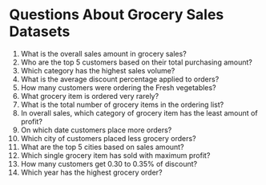 # Questions About Grocery Sales Datasets

1. What is the overall sales amount in grocery sales?
2. Who are the top 5 customers based on their total purchasing amount?
3. Which category has the highest sales volume?
4. What is the average discount percentage applied to orders?
5. How many customers were ordering the Fresh vegetables?
6. What grocery item is ordered very rarely?
7. What is the total number of grocery items in the ordering list?
8. In overall sales, which category of grocery item has the least amount of profit?
9. On which date customers place more orders?
10. Which city of customers placed less grocery orders?
11. What are the top 5 cities based on sales amount?
12. Which single grocery item has sold with maximum profit?
13. How many customers get 0.30 to 0.35% of discount?
14. Which year has the highest grocery order?

